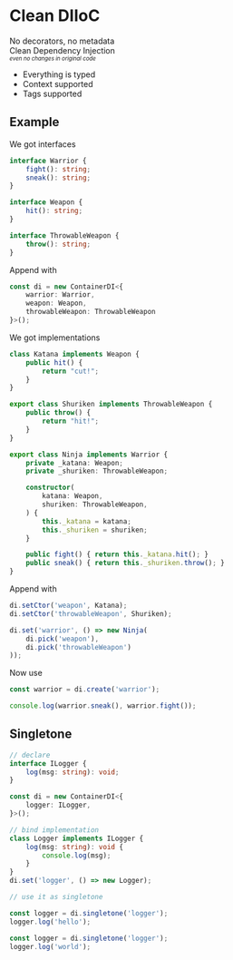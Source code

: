 # Clean DIIoC

No decorators, no metadata  
Clean Dependency Injection  
<sub><sup>*even no changes in original code*</sup></sub>

* Everything is typed
* Context supported
* Tags supported

## Example

We got interfaces
```ts
interface Warrior {
    fight(): string;
    sneak(): string;
}

interface Weapon {
    hit(): string;
}

interface ThrowableWeapon {
    throw(): string;
}
```

Append with
```ts
const di = new ContainerDI<{
    warrior: Warrior,
    weapon: Weapon,
    throwableWeapon: ThrowableWeapon
}>();
```

We  got implementations
```ts
class Katana implements Weapon {
    public hit() {
        return "cut!";
    }
}

export class Shuriken implements ThrowableWeapon {
    public throw() {
        return "hit!";
    }
}

export class Ninja implements Warrior {
    private _katana: Weapon;
    private _shuriken: ThrowableWeapon;

    constructor(
        katana: Weapon,
        shuriken: ThrowableWeapon,
    ) {
        this._katana = katana;
        this._shuriken = shuriken;
    }

    public fight() { return this._katana.hit(); }
    public sneak() { return this._shuriken.throw(); }
}
```

Append with
```ts
di.setCtor('weapon', Katana);
di.setCtor('throwableWeapon', Shuriken);

di.set('warrior', () => new Ninja(
    di.pick('weapon'),
    di.pick('throwableWeapon')
));
```

Now use
```ts
const warrior = di.create('warrior');

console.log(warrior.sneak(), warrior.fight());
```

## Singletone

```ts
// declare
interface ILogger {
    log(msg: string): void;
}

const di = new ContainerDI<{
    logger: ILogger,
}>();

// bind implementation
class Logger implements ILogger {
    log(msg: string): void {
        console.log(msg);
    }
}
di.set('logger', () => new Logger);

// use it as singletone

const logger = di.singletone('logger');
logger.log('hello');

const logger = di.singletone('logger');
logger.log('world');
```